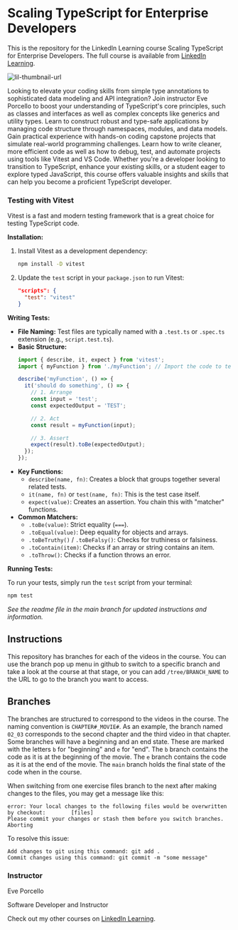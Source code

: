 # Scaling TypeScript for Enterprise Developers
This is the repository for the LinkedIn Learning course Scaling TypeScript for Enterprise Developers. The full course is available from [LinkedIn Learning][lil-course-url].

![lil-thumbnail-url]

Looking to elevate your coding skills from simple type annotations to sophisticated data modeling and API integration? Join instructor Eve Porcello to boost your understanding of TypeScript's core principles, such as classes and interfaces as well as complex concepts like generics and utility types. Learn to construct robust and type-safe applications by managing code structure through namespaces, modules, and data models. Gain practical experience with hands-on coding capstone projects that simulate real-world programming challenges. Learn how to write cleaner, more efficient code as well as how to debug, test, and automate projects using tools like Vitest and VS Code. Whether you're a developer looking to transition to TypeScript, enhance your existing skills, or a student eager to explore typed JavaScript, this course offers valuable insights and skills that can help you become a proficient TypeScript developer.

### Testing with Vitest

Vitest is a fast and modern testing framework that is a great choice for testing TypeScript code.

**Installation:**

1.  Install Vitest as a development dependency:
    ```bash
    npm install -D vitest
    ```
2.  Update the `test` script in your `package.json` to run Vitest:
    ```json
    "scripts": {
      "test": "vitest"
    }
    ```

**Writing Tests:**

*   **File Naming:** Test files are typically named with a `.test.ts` or `.spec.ts` extension (e.g., `script.test.ts`).
*   **Basic Structure:**
    ```typescript
    import { describe, it, expect } from 'vitest';
    import { myFunction } from './myFunction'; // Import the code to test

    describe('myFunction', () => {
      it('should do something', () => {
        // 1. Arrange
        const input = 'test';
        const expectedOutput = 'TEST';

        // 2. Act
        const result = myFunction(input);

        // 3. Assert
        expect(result).toBe(expectedOutput);
      });
    });
    ```
*   **Key Functions:**
    *   `describe(name, fn)`: Creates a block that groups together several related tests.
    *   `it(name, fn)` or `test(name, fn)`: This is the test case itself.
    *   `expect(value)`: Creates an assertion. You chain this with "matcher" functions.
*   **Common Matchers:**
    *   `.toBe(value)`: Strict equality (`===`).
    *   `.toEqual(value)`: Deep equality for objects and arrays.
    *   `.toBeTruthy()` / `.toBeFalsy()`: Checks for truthiness or falsiness.
    *   `.toContain(item)`: Checks if an array or string contains an item.
    *   `.toThrow()`: Checks if a function throws an error.

**Running Tests:**

To run your tests, simply run the `test` script from your terminal:

```bash
npm test
```

_See the readme file in the main branch for updated instructions and information._
## Instructions
This repository has branches for each of the videos in the course. You can use the branch pop up menu in github to switch to a specific branch and take a look at the course at that stage, or you can add `/tree/BRANCH_NAME` to the URL to go to the branch you want to access.

## Branches
The branches are structured to correspond to the videos in the course. The naming convention is `CHAPTER#_MOVIE#`. As an example, the branch named `02_03` corresponds to the second chapter and the third video in that chapter. 
Some branches will have a beginning and an end state. These are marked with the letters `b` for "beginning" and `e` for "end". The `b` branch contains the code as it is at the beginning of the movie. The `e` branch contains the code as it is at the end of the movie. The `main` branch holds the final state of the code when in the course.

When switching from one exercise files branch to the next after making changes to the files, you may get a message like this:

    error: Your local changes to the following files would be overwritten by checkout:        [files]
    Please commit your changes or stash them before you switch branches.
    Aborting

To resolve this issue:
	
    Add changes to git using this command: git add .
	Commit changes using this command: git commit -m "some message"

### Instructor

Eve Porcello

Software Developer and Instructor
                            

Check out my other courses on [LinkedIn Learning](https://www.linkedin.com/learning/instructors/eve-porcello?u=104).

[0]: # (Replace these placeholder URLs with actual course URLs)

[lil-course-url]: https://www.linkedin.com/learning/scaling-typescript-for-enterprise-developers
[lil-thumbnail-url]: https://media.licdn.com/dms/image/D560DAQEeMPcfs0dGbw/learning-public-crop_675_1200/0/1722894799475?e=2147483647&v=beta&t=tqgy75zFHsjx6sVjBHTQRFtRBCkxiKUy1vm04UfqGqg
